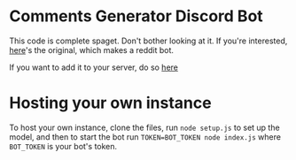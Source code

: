 # Comments Generator Discord Bot

This code is complete spaget. Don't bother looking at it. If you're interested, [here](https://github.com/PhantomInsights/comments-generator)'s the original, which makes a reddit bot.

If you want to add it to your server, do so [here](https://discord.com/oauth2/authorize?client_id=807119847564640276&scope=bot)


# Hosting your own instance

To host your own instance, clone the files, run `node setup.js` to set up the model, and then to start the bot run `TOKEN=BOT_TOKEN node index.js` where `BOT_TOKEN` is your bot's token.